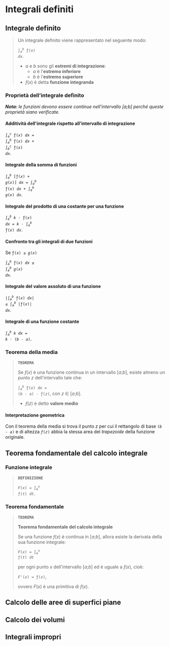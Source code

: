 # Integrali definiti

## Integrale definito

> Un integrale definito viene rappresentato nel seguente modo:
> 
> <code>&int;<sub><i>a</i></sub><sup><i>b</i></sup> &fnof;(<i>x</i>) <i>dx</i></code>.
> - *a* e *b* sono gli **estremi di integrazione**:
>   - *a* è l'**estremo inferiore**
>   - *b* è l'**estremo superiore**
> - *&fnof;*(*x*) è detta **funzione integranda**

### Proprietà dell'integrale definito

***Nota:** le funzioni devono essere continue nell'intervallo [a;b] perché queste proprietà siano verificate.*

#### Additività dell'integrale rispetto all'intervallo di integrazione

<code>&int;<sub><i>a</i></sub><sup><i>c</i></sup> &fnof;(<i>x</i>) <i>dx</i> = &int;<sub><i>a</i></sub><sup><i>b</i></sup> &fnof;(<i>x</i>) <i>dx</i> + &int;<sub><i>b</i></sub><sup><i>c</i></sup> &fnof;(<i>x</i>) <i>dx</i></code>.

#### Integrale della somma di funzioni

<code>&int;<sub><i>a</i></sub><sup><i>b</i></sup> [&fnof;(<i>x</i>) + <i>g</i>(<i>x</i>)] <i>dx</i> = &int;<sub><i>a</i></sub><sup><i>b</i></sup> &fnof;(<i>x</i>) <i>dx</i> + &int;<sub><i>a</i></sub><sup><i>b</i></sup> <i>g</i>(<i>x</i>) <i>dx</i></code>.

#### Integrale del prodotto di una costante per una funzione

<code>&int;<sub><i>a</i></sub><sup><i>b</i></sup> <i>k</i> &sdot; &fnof;(<i>x</i>) <i>dx</i> = <i>k</i> &sdot; &int;<sub><i>a</i></sub><sup><i>b</i></sup> &fnof;(<i>x</i>) <i>dx</i></code>.

#### Confronto tra gli integrali di due funzioni

Se <code>&fnof;(<i>x</i>) &le; <i>g</i>(<i>x</i>)</code>

<code>&int;<sub><i>a</i></sub><sup><i>b</i></sup> &fnof;(<i>x</i>) <i>dx</i> &le; &int;<sub><i>a</i></sub><sup><i>b</i></sup> <i>g</i>(<i>x</i>) <i>dx</i></code>.

#### Integrale del valore assoluto di una funzione

<code>|&int;<sub><i>a</i></sub><sup><i>b</i></sup> &fnof;(<i>x</i>) <i>dx</i>| &le; &int;<sub><i>a</i></sub><sup><i>b</i></sup> |&fnof;(<i>x</i>)| <i>dx</i></code>.

#### Integrale di una funzione costante

<code>&int;<sub><i>a</i></sub><sup><i>b</i></sup> <i>k</i> <i>dx</i> = <i>k</i> &sdot; (<i>b</i> - <i>a</i>)</code>.

### Teorema della media

> **`TEOREMA`**
> 
> Se *&fnof;*(*x*) è una funzione continua in un intervallo [*a*;*b*], esiste almeno un punto *z* dell'intervallo tale che:
> 
> <code>&int;<sub><i>a</i></sub><sup><i>b</i></sup> &fnof;(<i>x</i>) <i>dx</i> = (<i>b</i> - <i>a</i>) &sdot; &fnof;(<i>z</i>)</code>, con *z* &isin; [*a*;*b*].
> - *&fnof;*(*z*) è detto **valore medio**

#### Interpretazione geometrica

Con il teorema della media si trova il punto *z* per cui il rettangolo di base <code>(<i>b</i> - <i>a</i>)</code> e di altezza <code><i>&fnof;</i>(<i>z</i>)</code> abbia la stessa area del *trapezoide* della funzione originale.

## Teorema fondamentale del calcolo integrale

### Funzione integrale

> **`DEFINIZIONE`**
> 
> <code><i>F</i>(<i>x</i>) = &int;<sub><i>a</i></sub><sup><i>x</i></sup> &fnof;(<i>t</i>) <i>dt</i></code>.

### Teorema fondamentale

> **`TEOREMA`**
> 
> **Teorema fondamentale del calcolo integrale**
> 
> Se una funzione *&fnof;*(*x*) è continua in [*a*;*b*], allora esiste la derivata della sua funzione integrale:
> 
> <code><i>F</i>(<i>x</i>) = &int;<sub><i>a</i></sub><sup><i>x</i></sup> &fnof;(<i>t</i>) <i>dt</i></code>
> 
> per ogni punto *x* dell'intervallo [*a*;*b*] ed è uguale a *&fnof;*(*x*), cioè:
> 
> <code><i>F'</i>(<i>x</i>) = &fnof;(<i>x</i>)</code>,
> 
> ovvero *F*(*x*) è una primitiva di *&fnof;*(*x*).

## Calcolo delle aree di superfici piane

## Calcolo dei volumi

## Integrali impropri
